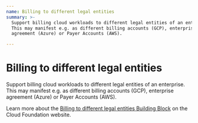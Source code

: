 ```yaml
---
name: Billing to different legal entities
summary: >-
  Support billing cloud workloads to different legal entities of an enterprise.
  This may manifest e.g. as different billing accounts (GCP), enterprise
  agreement (Azure) or Payer Accounts (AWS).

---
```


# Billing to different legal entities

Support billing cloud workloads to different legal entities of an enterprise. This may manifest e.g. as different billing accounts (GCP), enterprise agreement (Azure) or Payer Accounts (AWS).

Learn more about the [Billing to different legal entities Building Block](https://cloudfoundation.meshcloud.io/maturity-model/cost-management/billing-to-different-legal-entities.html) on the Cloud Foundation website.
